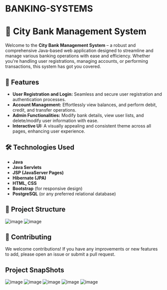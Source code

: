 # BANKING-SYSTEMS
# 🌆 City Bank Management System

Welcome to the **City Bank Management System** – a robust and comprehensive Java-based web application designed to streamline and manage various banking operations with ease and efficiency. Whether you're handling user registrations, managing accounts, or performing transactions, this system has got you covered.

## 🚀 Features

- **User Registration and Login:** Seamless and secure user registration and authentication processes.
- **Account Management:** Effortlessly view balances, and perform debit, credit, and transfer operations.
- **Admin Functionalities:** Modify bank details, view user lists, and delete/modify user information with ease.
- **Interactive UI:** A visually appealing and consistent theme across all pages, enhancing user experience.

## 🛠 Technologies Used

- **Java**
- **Java Servlets**
- **JSP (JavaServer Pages)**
- **Hibernate (JPA)**
- **HTML, CSS**
- **Bootstrap** (for responsive design)
- **PostgreSQL** (or any preferred relational database)

## 📂 Project Structure
![image](https://github.com/user-attachments/assets/338ce1f9-d3af-49c3-af27-2072f6715c51)
![image](https://github.com/user-attachments/assets/2559957e-3109-4a63-aafc-a5293ca462c7)


## 🤝 Contributing
We welcome contributions! If you have any improvements or new features to add, please open an issue or submit a pull request.

## Project SnapShots
![image](https://github.com/user-attachments/assets/5646b207-300b-40b9-ac7c-7d3ba0160c4c)
![image](https://github.com/user-attachments/assets/8ac96807-0810-453b-b323-8cb2e5d1bda3)
![image](https://github.com/user-attachments/assets/f75fd562-67ef-468d-a21d-782f89dcdc87)
![image](https://github.com/user-attachments/assets/60679b38-779e-4191-a4d6-19d85969033d)
![image](https://github.com/user-attachments/assets/e0fb4c14-90be-477d-9465-2fc400e9604d)


